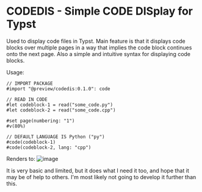 # CODEDIS - Simple CODE DISplay for Typst

Used to display code files in Typst. Main feature is that it displays code blocks over multiple pages in a way that implies the code block continues onto the next page. Also a simple and intuitive syntax for displaying code blocks.

Usage:
```typ
// IMPORT PACKAGE
#import "@preview/codedis:0.1.0": code

// READ IN CODE
#let codeblock-1 = read("some_code.py")
#let codeblock-2 = read("some_code.cpp")

#set page(numbering: "1")
#v(80%)

// DEFAULT LANGUAGE IS Python ("py")
#code(codeblock-1)
#code(codeblock-2, lang: "cpp")
```

Renders to:
![image](https://github.com/AugustinWinther/codedis/assets/30674646/76bb13d5-adc8-457f-bd55-53e3fd5c5df7)


It is very basic and limited, but it does what I need it too, and hope that it may be of help to others. I'm most likely not going to develop it further than this.
